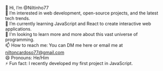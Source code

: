 👋 Hi, I’m @Niltinho77  
👀 I’m interested in web development, open-source projects, and the latest tech trends.  
🌱 I’m currently learning JavaScript and React to create interactive web applications.  
💞️ I'm looking to learn more and more about this vast universe of programming.  
📫 How to reach me: You can DM me here or email me at niltoncardoso77@gmail.com  
😄 Pronouns: He/Him  
⚡ Fun fact: I recently developed my first project in JavaScript.


<!---
Niltinho77/Niltinho77 is a ✨ special ✨ repository because its `README.md` (this file) appears on your GitHub profile.
You can click the Preview link to take a look at your changes.
--->
